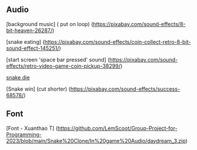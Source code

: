 ## Audio
[background music] ( put on loop)
(https://pixabay.com/sound-effects/8-bit-heaven-26287/) 

[snake eating]
(https://pixabay.com/sound-effects/coin-collect-retro-8-bit-sound-effect-145251/)

[start screen 'space bar pressed' sound]
(https://pixabay.com/sound-effects/retro-video-game-coin-pickup-38299/)

[snake die](https://pixabay.com/sound-effects/playerhit-43108/)



[Snake win] (cut shorter)
(https://pixabay.com/sound-effects/success-68578/)

## Font
[Font - Xuanthao T]
(https://github.com/LemScoot/Group-Project-for-Programming-2023/blob/main/Snake%20Clone/In%20game%20Audio/daydream_3.zip)
